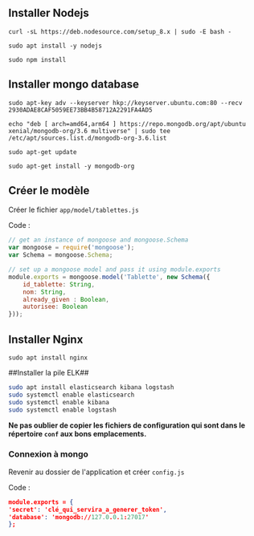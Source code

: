 ## Installer Nodejs ##
`curl -sL https://deb.nodesource.com/setup_8.x | sudo -E bash -`

`sudo apt install -y nodejs`

`sudo npm install`

## Installer mongo database ##
`sudo apt-key adv --keyserver hkp://keyserver.ubuntu.com:80 --recv 2930ADAE8CAF5059EE73BB4B58712A2291FA4AD5`

`echo "deb [ arch=amd64,arm64 ] https://repo.mongodb.org/apt/ubuntu xenial/mongodb-org/3.6 multiverse" | sudo tee /etc/apt/sources.list.d/mongodb-org-3.6.list`

`sudo apt-get update`

`sudo apt-get install -y mongodb-org`


## Créer le modèle  ##
Créer le fichier  `app/model/tablettes.js`

Code :

```js
// get an instance of mongoose and mongoose.Schema
var mongoose = require('mongoose');
var Schema = mongoose.Schema;

// set up a mongoose model and pass it using module.exports
module.exports = mongoose.model('Tablette', new Schema({
    id_tablette: String,
    nom: String,
    already_given : Boolean,
    autorisee: Boolean
}));
```



## Installer Nginx ##
`sudo apt install nginx`

##Installer la pile ELK##
```bash
sudo apt install elasticsearch kibana logstash
sudo systemctl enable elasticsearch
sudo systemctl enable kibana
sudo systemctl enable logstash
```

**Ne pas oublier de copier les fichiers de configuration qui sont dans le répertoire `conf` aux bons emplacements.**

### Connexion à mongo

Revenir au dossier de l'application et créer `config.js`

Code :

```json
module.exports = {
'secret': 'clé_qui_servira_a_generer_token',
'database': 'mongodb://127.0.0.1:27017'
};
```


